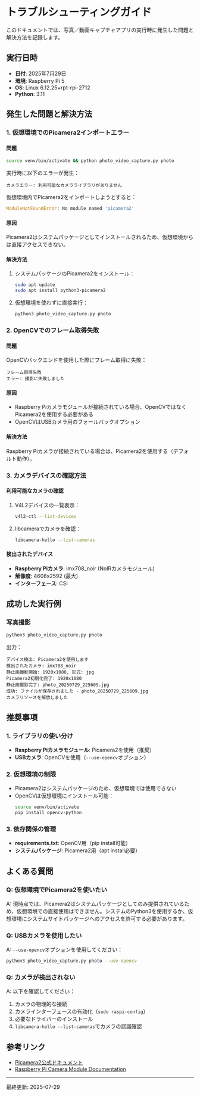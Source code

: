 # トラブルシューティングガイド

このドキュメントでは、写真／動画キャプチャアプリの実行時に発生した問題と解決方法を記録します。

## 実行日時
- **日付**: 2025年7月29日
- **環境**: Raspberry Pi 5
- **OS**: Linux 6.12.25+rpt-rpi-2712
- **Python**: 3.11

## 発生した問題と解決方法

### 1. 仮想環境でのPicamera2インポートエラー

#### 問題
```bash
source venv/bin/activate && python photo_video_capture.py photo
```
実行時に以下のエラーが発生：
```
カメラエラー: 利用可能なカメラライブラリがありません
```

仮想環境内でPicamera2をインポートしようとすると：
```python
ModuleNotFoundError: No module named 'picamera2'
```

#### 原因
Picamera2はシステムパッケージとしてインストールされるため、仮想環境からは直接アクセスできない。

#### 解決方法
1. システムパッケージのPicamera2をインストール：
   ```bash
   sudo apt update
   sudo apt install python3-picamera2
   ```

2. 仮想環境を使わずに直接実行：
   ```bash
   python3 photo_video_capture.py photo
   ```

### 2. OpenCVでのフレーム取得失敗

#### 問題
OpenCVバックエンドを使用した際にフレーム取得に失敗：
```
フレーム取得失敗
エラー: 撮影に失敗しました
```

#### 原因
- Raspberry Piカメラモジュールが接続されている場合、OpenCVではなくPicamera2を使用する必要がある
- OpenCVはUSBカメラ用のフォールバックオプション

#### 解決方法
Raspberry Piカメラが接続されている場合は、Picamera2を使用する（デフォルト動作）。

### 3. カメラデバイスの確認方法

#### 利用可能なカメラの確認
1. V4L2デバイスの一覧表示：
   ```bash
   v4l2-ctl --list-devices
   ```

2. libcameraでカメラを確認：
   ```bash
   libcamera-hello --list-cameras
   ```

#### 検出されたデバイス
- **Raspberry Piカメラ**: imx708_noir (NoIRカメラモジュール)
- **解像度**: 4608x2592 (最大)
- **インターフェース**: CSI

## 成功した実行例

### 写真撮影
```bash
python3 photo_video_capture.py photo
```

出力：
```
デバイス検出: Picamera2を使用します
検出されたカメラ: imx708_noir
静止画撮影開始: 1920x1080, 形式: jpg
Picamera2初期化完了: 1920x1080
静止画撮影完了: photo_20250729_225609.jpg
成功: ファイルが保存されました - photo_20250729_225609.jpg
カメラリソースを解放しました
```

## 推奨事項

### 1. ライブラリの使い分け
- **Raspberry Piカメラモジュール**: Picamera2を使用（推奨）
- **USBカメラ**: OpenCVを使用（`--use-opencv`オプション）

### 2. 仮想環境の制限
- Picamera2はシステムパッケージのため、仮想環境では使用できない
- OpenCVは仮想環境にインストール可能：
  ```bash
  source venv/bin/activate
  pip install opencv-python
  ```

### 3. 依存関係の管理
- **requirements.txt**: OpenCV用（pip install可能）
- **システムパッケージ**: Picamera2用（apt install必要）

## よくある質問

### Q: 仮想環境でPicamera2を使いたい
A: 現時点では、Picamera2はシステムパッケージとしてのみ提供されているため、仮想環境での直接使用はできません。システムのPython3を使用するか、仮想環境にシステムサイトパッケージへのアクセスを許可する必要があります。

### Q: USBカメラを使用したい
A: `--use-opencv`オプションを使用してください：
```bash
python3 photo_video_capture.py photo --use-opencv
```

### Q: カメラが検出されない
A: 以下を確認してください：
1. カメラの物理的な接続
2. カメラインターフェースの有効化（`sudo raspi-config`）
3. 必要なドライバーのインストール
4. `libcamera-hello --list-cameras`でカメラの認識確認

## 参考リンク
- [Picamera2公式ドキュメント](https://datasheets.raspberrypi.com/camera/picamera2-manual.pdf)
- [Raspberry Pi Camera Module Documentation](https://www.raspberrypi.com/documentation/computers/camera_software.html)

---
最終更新: 2025-07-29